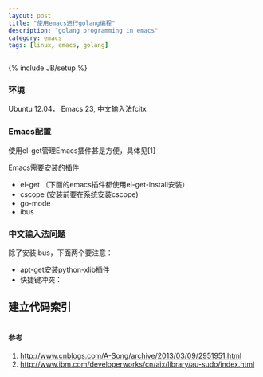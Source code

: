 ```yaml
---
layout: post
title: "使用emacs进行golang编程"
description: "golang programming in emacs"
category: emacs
tags: [linux, emacs, golang]
---
```

{% include JB/setup %}

### 环境
Ubuntu 12.04， Emacs 23, 中文输入法fcitx

### Emacs配置

使用el-get管理Emacs插件甚是方便，具体见[1]

Emacs需要安装的插件
* el-get （下面的emacs插件都使用el-get-install安装）
* cscope (安装前要在系统安装cscope)
* go-mode
* ibus

### 中文输入法问题
除了安装ibus，下面两个要注意：
* apt-get安装python-xlib插件
* 快捷键冲突：

## 建立代码索引
```bash

```


#### 参考
1. <http://www.cnblogs.com/A-Song/archive/2013/03/09/2951951.html>
2. <http://www.ibm.com/developerworks/cn/aix/library/au-sudo/index.html>


